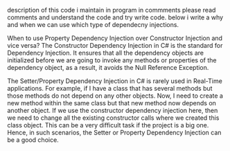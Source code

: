 description of this code i maintain in program in commments please read comments and understand the code and try write code.
below i write a why and when we can use which type of dependecny injections.

When to use Property Dependency Injection over Constructor Injection and vice versa?
The Constructor Dependency Injection in C# is the standard for Dependency Injection.
It ensures that all the dependency objects are initialized before we are going to invoke
any methods or properties of the dependency object, as a result, it avoids the Null Reference Exception.

The Setter/Property Dependency Injection in C# is rarely used in Real-Time applications.
For example, if I have a class that has several methods but those methods do not depend on any other objects.
Now, I need to create a new method within the same class but that new method now depends on another object. 
If we use the constructor dependency injection here, then we need to change all the existing constructor calls where we created this class object. 
This can be a very difficult task if the project is a big one. Hence, in such scenarios, the Setter or Property Dependency Injection can be a good choice.

